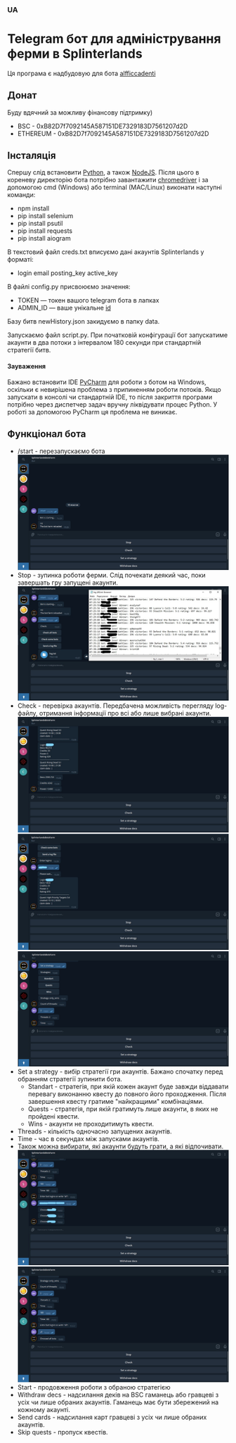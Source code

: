 ### UA
# Telegram бот для адміністрування ферми в Splinterlands
Ця програма є надбудовую для бота [alfficcadenti](https://github.com/alfficcadenti/splinterlands-bot)

## Донат
Буду вдячний за можливу фінансову підтримку)
* BSC - 0xB82D7f7092145A587151DE7329183D7561207d2D
* ETHEREUM - 0xB82D7f7092145A587151DE7329183D7561207d2D

## Інсталяція
Спершу слід встановити [Python](https://www.python.org/downloads/), а також [NodeJS](https://nodejs.org/it/download/).
Після цього в кореневу директорію бота потрібно завантажити [chromedriver](https://chromedriver.chromium.org/downloads) і за допомогою cmd (Windows) або terminal (MAC/Linux) виконати наступні команди:
* npm install
* pip install selenium
* pip install psutil
* pip install requests
* pip install aiogram

В текстовий файл creds.txt вписуємо дані акаунтів Splinterlands у форматі:

* login email posting_key active_key

В файлі config.py присвоюємо значення:

* TOKEN — токен вашого telegram бота в лапках
* ADMIN_ID — ваше унікальне [id](@GetMyIdBot_bot)

Базу битв newHistory.json закидуємо в папку data.

Запускаємо файл script.py. При початковій конфігурації бот запускатиме акаунти в два потоки з інтервалом 180 секунди при стандартній стратегії битв.

#### Зауваження

Бажано встановити IDE [PyCharm](https://www.jetbrains.com/ru-ru/pycharm/) для роботи з ботом на Windows, оскільки є невирішена проблема з припиненням роботи потоків. Якщо запускати в консолі чи стандартній IDE, то після закриття програми потрібно через диспетчер задач вручну ліквідувати процес Python. У роботі за допомогою PyCharm ця проблема не виникає.

## Функціонал бота

* /start - перезапускаємо бота
![](/images/1.png)
* Stop - зупинка роботи ферми. Слід почекати деякий час, поки завершать гру запущені акаунти.
![](/images/2.jpg)
* Check - перевірка акаунтів. Передбачена можливість перегляду log-файлу, отримання інформації про всі або лише вибрані акаунти.
![](/images/3.jpg)
![](/images/4.jpg)
![](/images/5.png)
* Set a strategy - вибір стратегії гри акаунтів. Бажано спочатку перед обранням стратегії зупинити бота.
  *  Standart - стратегія, при якій кожен акаунт буде завжди віддавати перевагу виконанню квесту до повного його проходження. Після завершення квесту гратиме "найкращими" комбінаціями.
  *  Quests - стратегія, при якій гратимуть лише акаунти, в яких не пройдені квести.
  *  Wins - акаунти не проходитимуть квести.
* Threads - кількість одночасно запущених акаунтів.
* Time - час в секундах між запусками акаунтів.
* Також можна вибирати, які акаунти будуть грати, а які відпочивати.
![](/images/6.jpg)
![](/images/7.png)
* Start - продовження роботи з обраною стратегією
* Withdraw decs - надсилання деків на BSC гаманець або гравцеві з усіх чи лише обраних акаунтів. Гаманець має бути збережений на кожному акаунті.
* Send cards - надсилання карт гравцеві з усіх чи лише обраних акаунтів.
* Skip quests - пропуск квестів.

